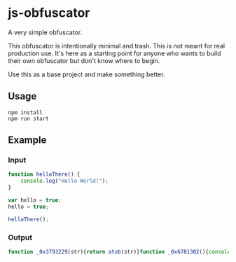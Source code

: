 # js-obfuscator

A very simple obfuscator.

This obfuscator is intentionally minimal and trash. This is not meant for real production use.
It's here as a starting point for anyone who wants to build their own obfuscator but don't know where to begin.

Use this as a base project and make something better.

## Usage
```code
npm install
npm run start
```

## Example
### Input
```js
function helloThere() {
    console.log("Hello World!");
}

var hello = true;
hello = true;

helloThere();
```
### Output
```js
function _0x3793229(str){return atob(str)}function _0x6781302(){console[_0x3793229("bG9n")](_0x3793229("SGVsbG8gV29ybGQh"))}var _0x9469845=!0,_0x9469845=!0;_0x6781302();
```